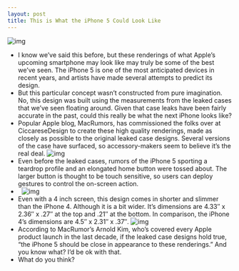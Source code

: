 ```yaml
---
layout: post
title: This is What the iPhone 5 Could Look Like
---
```

![img](http://media.idownloadblog.com/wp-content/uploads/2011/08/iphone-5-concept1.jpg)
* I know we’ve said this before, but these renderings of what Apple’s upcoming smartphone may look like may truly be some of the best we’ve seen. The iPhone 5 is one of the most anticipated devices in recent years, and artists have made several attempts to predict its design.
* But this particular concept wasn’t constructed from pure imagination. No, this design was built using the measurements from the leaked cases that we’ve seen floating around. Given that case leaks have been fairly accurate in the past, could this really be what the next iPhone looks like?
* Popular Apple blog, MacRumors, has commissioned the folks over at CiccareseDesign to create these high quality renderings, made as closely as possible to the original leaked case designs. Several versions of the case have surfaced, so accessory-makers seem to believe it’s the real deal.
![img](http://media.idownloadblog.com/wp-content/uploads/2011/08/iphone-5-concept2.jpg)
* Even before the leaked cases, rumors of the iPhone 5 sporting a teardrop profile and an elongated home button were tossed about. The larger button is thought to be touch sensitive, so users can deploy gestures to control the on-screen action.
*  
![img](http://media.idownloadblog.com/wp-content/uploads/2011/08/iphone-5-concept3.jpg)
* Even with a 4 inch screen, this design comes in shorter and slimmer than the iPhone 4. Although it is a bit wider. It’s dimensions are 4.33″ x 2.36″ x .27″ at the top and .21″ at the bottom. In comparison, the iPhone 4’s dimensions are 4.5″ x 2.31″ x .37″.
![img](http://media.idownloadblog.com/wp-content/uploads/2011/08/iphone-5-concep4.jpg)
* According to MacRumor’s Arnold Kim, who’s covered every Apple product launch in the last decade, if the leaked case designs hold true, “the iPhone 5 should be close in appearance to these renderings.” And you know what? I’d be ok with that.
* What do you think?


